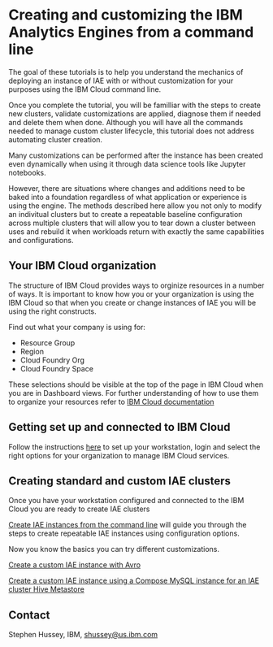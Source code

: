 # Creating and customizing the IBM Analytics Engines from a command line

The goal of these tutorials is to help you understand the mechanics of deploying an instance of IAE with or without customization for your purposes using the IBM Cloud command line. 

Once you complete the tutorial, you will be familliar with the steps to create new clusters, validate customizations are applied, diagnose them if needed and delete them when done. Although you will have all the commands needed to manage custom cluster lifecycle, this tutorial does not address automating cluster creation.

Many customizations can be performed after the instance has been created even dynamically when using it through data science tools like Jupyter notebooks. 

However, there are situations where changes and additions need to be baked into a foundation regardless of what application or experience is using the engine. The methods described here allow you not only to modify an indivitual clusters but to create a repeatable baseline configuration across multiple clusters that will allow you to tear down a cluster between uses and rebuild it when workloads return with exactly the same capabilities and configurations.

## Your IBM Cloud organization

The structure of IBM Cloud provides ways to orginize resources in a number of ways. It is important to know how you or your organization is using the IBM Cloud so that when you create or change instances of IAE you will be using the right constructs. 

Find out what your company is using for:

* Resource Group 
* Region
* Cloud Foundry Org
* Cloud Foundry Space

These selections should be visible at the top of the page in IBM Cloud when you are in Dashboard views. For further understanding of how to use them to organize your resources refer to [IBM Cloud documentation](https://console.bluemix.net/docs/admin/patterns.html#patterns)


## Getting set up and connected to IBM Cloud

Follow the instructions [here](ibmcloudlogin.md) to set up your workstation, login and select the right options for your organization to manage IBM Cloud services.

## Creating standard and custom IAE clusters

Once you have your workstation configured and connected to the IBM Cloud you are ready to create IAE clusters

[Create IAE instances from the command line](createiaeinstances.md) will guide you through the steps to create repeatable IAE instances using configuration options.

Now you know the basics you can try different customizations.

[Create a custom IAE instance with Avro](createiaeinstancescustomavro.md)

[Create a custom IAE instance using a Compose MySQL instance for an IAE cluster Hive Metastore](externalhivemetastore.md)

## Contact
Stephen Hussey, IBM, shussey@us.ibm.com
